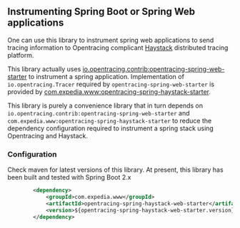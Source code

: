 ## Instrumenting Spring Boot or Spring Web applications

One can use this library to instrument spring web applications to send tracing information to Opentracing complicant [Haystack](https://expediadotcom.github.io/haystack/) distributed tracing platform. 

This library actually uses [io.opentracing.contrib:opentracing-spring-web-starter](https://github.com/opentracing-contrib/java-spring-web) to instrument a spring application. Implementation of `io.opentracing.Tracer` required by `opentracing-spring-web-starter` is provided by [com.expedia.www:opentracing-spring-haystack-starter](https://github.com/ExpediaDotCom/haystack-client-java/blob/opentracing-spring-haystack-starter/integrations/opentracing-spring-haystack-starter/src/main/java/com/expedia/haystack/opentracing/spring/starter/TracerConfigurer.java).

This library is purely a convenience library that in turn depends on `io.opentracing.contrib:opentracing-spring-web-starter` and `com.expedia.www:opentracing-spring-haystack-starter` to reduce the dependency configuration required to instrument a spring stack using Opentracing and Haystack.

### Configuration

Check maven for latest versions of this library. At present, this library has been built and tested with Spring Boot 2.x

```xml
        <dependency>
            <groupId>com.expedia.www</groupId>
            <artifactId>opentracing-spring-haystack-web-starter</artifactId>
            <version>${opentracing-spring-haystack-web-starter.version}</version>
        </dependency>
```


